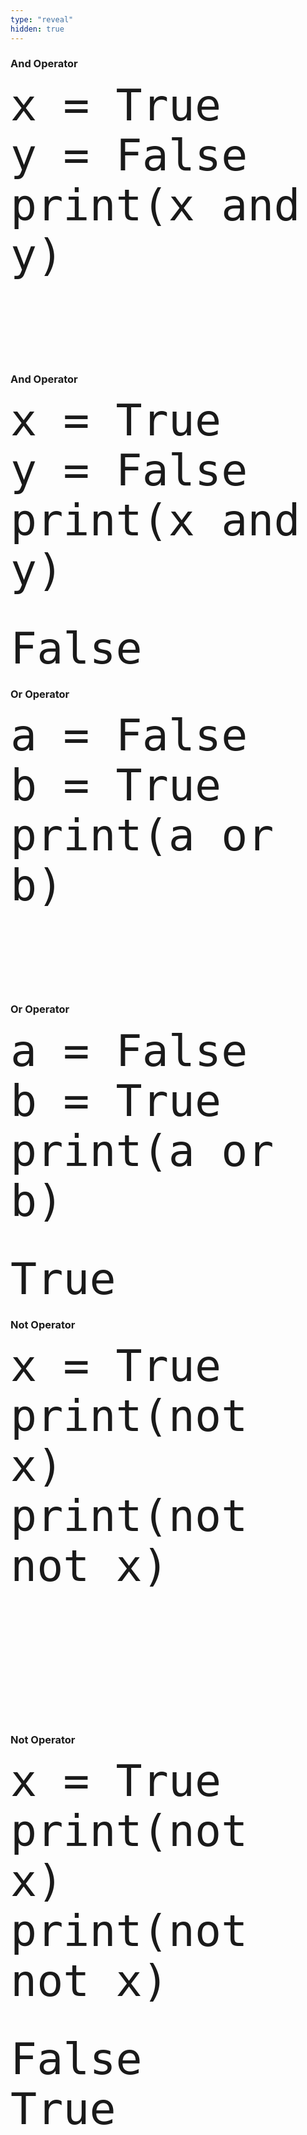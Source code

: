 ```yaml
---
type: "reveal"
hidden: true
---
```

<section>
    <h3>And Operator</h3>
    <pre><code style="font-size: 70px; line-height: 80px" class="language-python stretch">x = True
y = False
print(x and y)
</code></pre>
    <br>
    <pre><code style="font-size: 70px; line-height: 80px" class="language-plaintext">
</code></pre>
</section>
<section>
    <h3>And Operator</h3>
    <pre><code style="font-size: 70px; line-height: 80px" class="language-python stretch">x = True
y = False
print(x and y)
</code></pre>
    <br>
    <pre><code style="font-size: 70px; line-height: 80px" class="language-plaintext">False
</code></pre>
</section>

<section>
    <h3>Or Operator</h3>
    <pre><code style="font-size: 70px; line-height: 80px" class="language-python stretch">a = False
b = True
print(a or b)
</code></pre>
    <br>
    <pre><code style="font-size: 70px; line-height: 80px" class="language-plaintext">
</code></pre>
</section>
<section>
    <h3>Or Operator</h3>
    <pre><code style="font-size: 70px; line-height: 80px" class="language-python stretch">a = False
b = True
print(a or b)
</code></pre>
    <br>
    <pre><code style="font-size: 70px; line-height: 80px" class="language-plaintext">True
</code></pre>
</section>

<section>
    <h3>Not Operator</h3>
    <pre><code style="font-size: 70px; line-height: 80px" class="language-python stretch">x = True
print(not x)
print(not not x)
</code></pre>
    <br>
    <pre><code style="font-size: 70px; line-height: 80px" class="language-plaintext"><br>
</code></pre>
</section>
<section>
    <h3>Not Operator</h3>
    <pre><code style="font-size: 70px; line-height: 80px" class="language-python stretch">x = True
print(not x)
print(not not x)
</code></pre>
    <br>
    <pre><code style="font-size: 70px; line-height: 80px" class="language-plaintext">False
True
</code></pre>
</section>